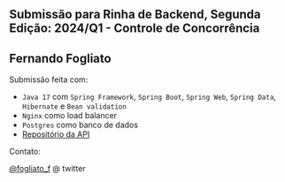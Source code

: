 ## Submissão para Rinha de Backend, Segunda Edição: 2024/Q1 - Controle de Concorrência

## Fernando Fogliato
Submissão feita com:
- `Java 17` com `Spring Framework`, `Spring Boot`, `Spring Web`, `Spring Data`, `Hibernate` e `Bean validation`
- `Nginx` como load balancer
- `Postgres` como banco de dados
- [Repositório da API](https://github.com/fernandofogliato/rinha-backend)

Contato:

[@fogliato_f](https://twitter.com/fogliato_f) @ twitter
